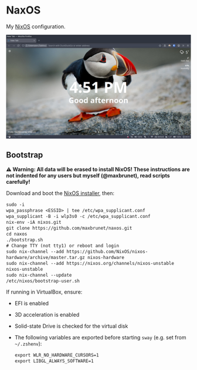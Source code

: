 # NaxOS

My [NixOS](https://nixos.org) configuration.

![Screenshot](screenshot.png)

## Bootstrap

**⚠️ Warning: All data will be erased to install NixOS! These instructions are not indented for any users but myself (@maxbrunet), read scripts carefully!**

Download and boot the [NixOS installer](https://nixos.org/download.html#nixos-iso), then:

```shell
sudo -i
wpa_passphrase <ESSID> | tee /etc/wpa_supplicant.conf
wpa_supplicant -B -i wlp3s0 -c /etc/wpa_supplicant.conf
nix-env -iA nixos.git
git clone https://github.com/maxbrunet/naxos.git
cd naxos
./bootstrap.sh
# Change TTY (not tty1) or reboot and login
sudo nix-channel --add https://github.com/NixOS/nixos-hardware/archive/master.tar.gz nixos-hardware
sudo nix-channel --add https://nixos.org/channels/nixos-unstable nixos-unstable
sudo nix-channel --update
/etc/nixos/bootstrap-user.sh
```

If running in VirtualBox, ensure:

* EFI is enabled
* 3D acceleration is enabled
* Solid-state Drive is checked for the virtual disk
* The following variables are exported before starting `sway` (e.g. set from `~/.zshenv`):

  ```shell
  export WLR_NO_HARDWARE_CURSORS=1
  export LIBGL_ALWAYS_SOFTWARE=1
  ```
